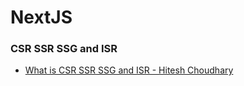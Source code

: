 # NextJS

### CSR SSR SSG and ISR

- [What is CSR SSR SSG and ISR - Hitesh Choudhary](https://www.youtube.com/watch?v=YkxrbxoqHDw)
